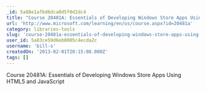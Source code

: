 ```yaml
---
_id: 5a88e1afbd6dca0d5f0d2dc4
title: "Course 20481A: Essentials of Developing Windows Store Apps Using HTML5 and JavaScript"
url: 'http://www.microsoft.com/learning/en/us/course.aspx?id=20481a'
category: libraries-tools
slug: 'course-20481a-essentials-of-developing-windows-store-apps-using-html5-and-javascript'
user_id: 5a83ce59d6eb0005c4ecda2c
username: 'bill-s'
createdOn: '2013-02-01T20:15:08.000Z'
tags: []
---
```


Course 20481A:
Essentials of Developing Windows Store Apps Using HTML5 and JavaScript
